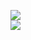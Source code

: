 [![](https://img.shields.io/badge/Made%20With-Github%20Spray-lightgrey.svg?style=for-the-badge&logo=github)](https://github.com/Annihil/github-spray#19254)  
[![](https://i.imgur.com/2DrTn0Z.gif)](https://github.com/Annihil/github-spray)